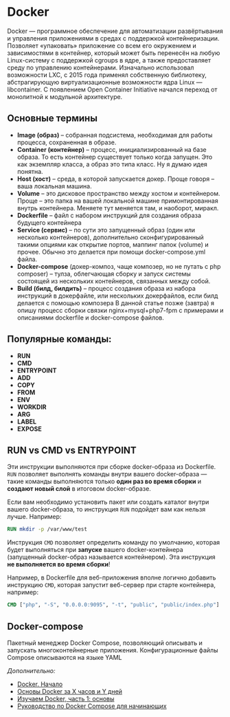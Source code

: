 # Docker

Docker — программное обеспечение для автоматизации развёртывания и управления приложениями в средах с поддержкой контейнеризации. Позволяет «упаковать» приложение со всем его окружением и зависимостями в контейнер, который может быть перенесён на любую Linux-систему с поддержкой cgroups в ядре, а также предоставляет среду по управлению контейнерами. Изначально использовал возможности LXC, с 2015 года применял собственную библиотеку, абстрагирующую виртуализационные возможности ядра Linux — libcontainer. С появлением Open Container Initiative начался переход от монолитной к модульной архитектуре.

## Основные термины

- **Image (образ)** – собранная подсистема, необходимая для работы процесса, сохраненная в образе.
- **Container (контейнер)** – процесс, инициализированный на базе образа. То есть контейнер существует только когда запущен. Это как экземпляр класса, а образ это типа класс. Ну я думаю идея понятна.
- **Host (хост)** – среда, в которой запускается докер. Проще говоря – ваша локальная машина.
- **Volume** – это дисковое пространство между хостом и контейнером. Проще – это папка на вашей локальной машине примонтированная внутрь контейнера. Меняете тут меняется там, и наоборот, миракл.
- **Dockerfile** – файл с набором инструкций для создания образа будущего контейнера
- **Service (сервис)** – по сути это запущенный образ (один или несколько контейнеров), дополнительно сконфигурированный такими опциями как открытие портов, маппинг папок (volume) и прочее. Обычно это делается при помощи docker-compose.yml файла.
- **Docker-compose** (докер-композ, чаще композер, но не путать с php composer) – тулза, облегчающая сборку и запуск системы состоящей из нескольких контейнеров, связанных между собой.
- **Build (билд, билдить)** – процесс создания образа из набора инструкций в докерфайле, или нескольких докерфайлов, если билд делается с помощью композера
  В данной статье позже (завтра) я опишу процесс сборки связки nginx+mysql+php7-fpm с примерами и описаниями dockerfile и docker-compose файлов.

## Популярные команды:

- **RUN**
- **CMD**
- **ENTRYPOINT**
- **ADD**
- **COPY**
- **FROM**
- **ENV**
- **WORKDIR**
- **ARG**
- **LABEL**
- **EXPOSE**

## RUN vs CMD vs ENTRYPOINT

Эти инструкции выполняются при сборке docker-образа из Dockerfile. `RUN` позволяет выполнять команды внутри вашего docker-образа — такие команды выполняются только **один раз во время сборки** и **создают новый слой** в итоговом docker-образе.

Если вам необходимо установить пакет или создать каталог внутри вашего docker-образа, то инструкция `RUN` подойдет вам как нельзя лучше. Например:

```dockerfile
RUN mkdir -p /var/www/test
```

Инструкция `CMD` позволяет определить команду по умолчанию, которая будет выполняться при **запуске** вашего docker-контейнера (запущенный docker-образ называется контейнером). Эта инструкция **не выполняется во время сборки**!

Например, в Dockerfile для веб-приложения вполне логично добавить инструкцию `CMD`, которая запустит веб-сервер при старте контейнера, например:

```dockerfile
CMD ["php", "-S", "0.0.0.0:9095", "-t", "public", "public/index.php"]
```



## Docker-compose

Пакетный менеджер Docker Compose, позволяющий описывать и запускать многоконтейнерные приложения. Конфигурационные файлы Compose описываются на языке YAML



*Дополнительно:*

- [Docker. Начало](https://habr.com/ru/post/353238/)
- [Основы Docker за Х часов и Y дней](https://habr.com/ru/post/337306/)
- [Изучаем Docker, часть 1: основы](https://habr.com/ru/company/ruvds/blog/438796/)
- [Руководство по Docker Compose для начинающих](https://habr.com/ru/company/ruvds/blog/450312/)